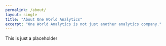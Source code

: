 ```yaml
---
permalink: /about/
layout: single
title: "About One World Analytics"
excerpt: "One World Analytics is not just another analytics company."
---
```

This is just a placeholder
